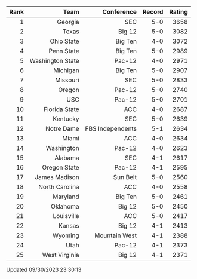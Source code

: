 | Rank  | Team                 | Conference           | Record   | Rating |
| ---:  | ---:                 | ---:                 | ---:     | ---:   |
| 1     | Georgia              | SEC                  | 5-0      | 3658   |
| 2     | Texas                | Big 12               | 5-0      | 3082   |
| 3     | Ohio State           | Big Ten              | 4-0      | 3072   |
| 4     | Penn State           | Big Ten              | 5-0      | 2989   |
| 5     | Washington State     | Pac-12               | 4-0      | 2971   |
| 6     | Michigan             | Big Ten              | 5-0      | 2907   |
| 7     | Missouri             | SEC                  | 5-0      | 2833   |
| 8     | Oregon               | Pac-12               | 5-0      | 2740   |
| 9     | USC                  | Pac-12               | 5-0      | 2701   |
| 10    | Florida State        | ACC                  | 4-0      | 2687   |
| 11    | Kentucky             | SEC                  | 5-0      | 2639   |
| 12    | Notre Dame           | FBS Independents     | 5-1      | 2634   |
| 13    | Miami                | ACC                  | 4-0      | 2634   |
| 14    | Washington           | Pac-12               | 4-0      | 2623   |
| 15    | Alabama              | SEC                  | 4-1      | 2617   |
| 16    | Oregon State         | Pac-12               | 4-1      | 2595   |
| 17    | James Madison        | Sun Belt             | 5-0      | 2560   |
| 18    | North Carolina       | ACC                  | 4-0      | 2558   |
| 19    | Maryland             | Big Ten              | 5-0      | 2461   |
| 20    | Oklahoma             | Big 12               | 5-0      | 2450   |
| 21    | Louisville           | ACC                  | 5-0      | 2417   |
| 22    | Kansas               | Big 12               | 4-1      | 2413   |
| 23    | Wyoming              | Mountain West        | 4-1      | 2388   |
| 24    | Utah                 | Pac-12               | 4-1      | 2373   |
| 25    | West Virginia        | Big 12               | 4-1      | 2371   |

Updated 09/30/2023 23:30:13

